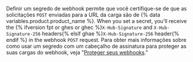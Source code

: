 Definir um segredo de webhook permite que você certifique-se de que as solicitações `POST` enviadas para a URL da carga são de {% data variables.product.product_name %}. When you set a secret, you'll receive the {% ifversion fpt or ghes or ghec %}`X-Hub-Signature` and `X-Hub-Signature-256` headers{% elsif ghae %}`X-Hub-Signature-256` header{% endif %} in the webhook `POST` request. Para obter mais informações sobre como usar um segredo com um cabeçalho de assinatura para proteger as suas cargas do webhook, veja "[Proteger seus webhooks](/webhooks/securing/)."
